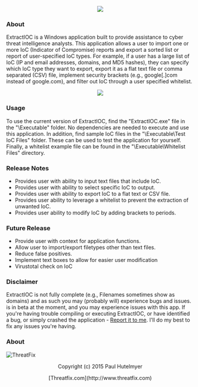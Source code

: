 <p align="center"> 
<img src="http://i.imgur.com/beWOgsn.png"></p>

### About
ExtractIOC is a Windows application built to provide assistance to cyber threat intelligence analysts. This application allows a user to import one or more IoC (Indicator of Compromise) reports and export a sorted list or report of user-specified IoC types. For example, if a user has a large list of IoC (IP and email addresses, domains, and MD5 hashes), they can specify which IoC type they want to export, export it as a flat text file or comma separated (CSV) file, implement security brackets (e.g., google[.]com instead of google.com), and filter out IoC through a user specified whitelist.


<p align="center"> 
<img src="http://i.imgur.com/sN5KoE6.png"></p>

### Usage
To use the current version of ExtractIOC, find the "ExtractIOC.exe" file in the "\Executable" folder. No dependencies are needed to execute and use this application. In addition, find sample IoC files in the "\Executable\Test IoC Files" folder. These can be used to test the application for yourself. Finally, a whitelist example file can be found in the "\Executable\Whitelist Files" directory.

### Release Notes
* Provides user with ability to input text files that include IoC.
* Provides user with ability to select specific IoC to output.
* Provides user with ability to export IoC to a flat text or CSV file.
* Provides user ability to leverage a whitelist to prevent the extraction of unwanted IoC.
* Provides user ability to modify IoC by adding brackets to periods.

### Future Release
* Provide user with context for application functions.
* Allow user to import/export filetypes other than text files.
* Reduce false positives.
* Implement text boxes to allow for easier user modification
* Virustotal check on IoC

### Disclaimer 

ExtractIOC is not fully complete (e.g., Filenames sometimes show as domains) and as such you may (probably will) experience bugs and issues. is in beta at the moment, and you may experience issues with this app. If you're having trouble compiling or executing ExtractIOC, or have identified
a bug, or simply crashed the application - [Report it to me]. I'll do my best
to fix any issues you're having.

[Report it to me]: https://github.com/threatfix/ExtractIOC/wiki

### About
![ThreatFix](http://cdn1.editmysite.com/uploads/5/1/4/0/51408561/background-images/1387838909.png)


<p align="center"> 
Copyright (c) 2015 Paul Hutelmyer
<p align="center"> 
[Threatfix.com](http://www.threatfix.com)
